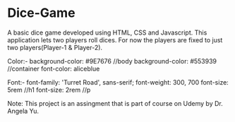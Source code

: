 # Dice-Game
A basic dice game developed using HTML, CSS and Javascript. This application lets two players roll dices.
For now the players are fixed to just two players(Player-1 & Player-2).

Color:-
background-color: #9E7676 //body
background-color: #553939 //container
font-color: aliceblue

Font:-
font-family: 'Turret Road', sans-serif;
font-weight: 300, 700
font-size: 5rem //h1
font-size: 2rem //p

Note: This project is an assingment that is part of course on Udemy by Dr. Angela Yu.
